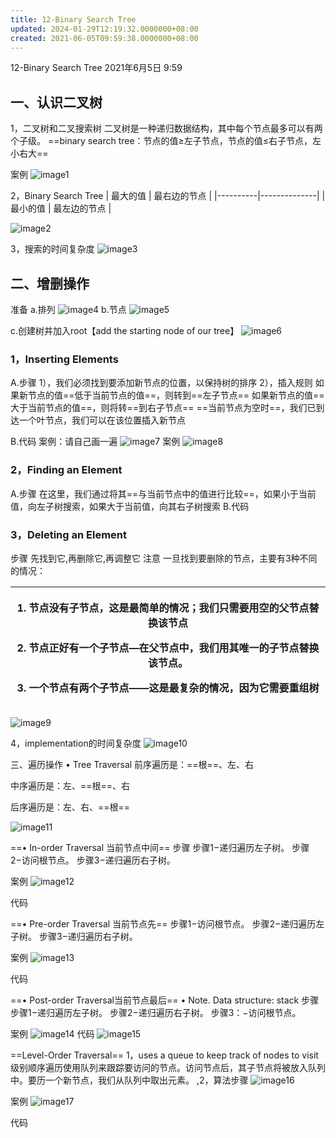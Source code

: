 ```yaml
---
title: 12-Binary Search Tree
updated: 2024-01-29T12:19:32.0000000+08:00
created: 2021-06-05T09:59:38.0000000+08:00
---
```


12-Binary Search Tree
2021年6月5日
9:59

## 一、认识二叉树

1，二叉树和二叉搜索树
二叉树是一种递归数据结构，其中每个节点最多可以有两个子级。
==binary search tree：节点的值≥左子节点，节点的值≤右子节点，左小右大==

案例
![image1](../../assets/42367aed2d404ee39e20eb3d7db6d288.png)

2，Binary Search Tree
| 最大的值 | 最右边的节点 |
|----------|--------------|
| 最小的值 | 最左边的节点 |

![image2](../../assets/9a1f2a3faa2545b6b0f5083cd86ba61e.png)

3，搜索的时间复杂度
![image3](../../assets/a9db217e8e5e424d9d5f66b3a9380e36.png)

## 二、增删操作

准备
a.排列
![image4](../../assets/1246685990ce4e2bbd5e2bdfce9c661d.png)
b.节点
![image5](../../assets/a68d79d823ac480cad708bdf64be99c1.png)

c.创建树并加入root【add the starting node of our tree】
![image6](../../assets/c5390898aaff46888d931eddfb83a520.png)

### 1，Inserting Elements 
A.步骤
1），我们必须找到要添加新节点的位置，以保持树的排序
2），插入规则
如果新节点的值==低于当前节点的值==，则转到==左子节点==
如果新节点的值==大于当前节点的值==，则将转==到右子节点==
==当前节点为空时==，我们已到达一个叶节点，我们可以在该位置插入新节点

B.代码
案例：请自己画一遍
![image7](../../assets/3764ffae43c3406a96fde618447443e0.png)
案例
![image8](../../assets/7c7c9149335640a3a7fed5687070364b.png)

### 2，Finding an Element 
A.步骤
在这里，我们通过将其==与当前节点中的值进行比较==，如果小于当前值，向左子树搜索，如果大于当前值，向其右子树搜索
B.代码

### 3，Deleting an Element 
步骤
先找到它,再删除它,再调整它
注意
一旦找到要删除的节点，主要有3种不同的情况：
<table>
<colgroup>
<col style="width: 100%" />
</colgroup>
<thead>
<tr class="header">
<th><p>1. 节点没有子节点，这是最简单的情况；我们只需要用空的父节点替换该节点</p>
<p>2. 节点正好有一个子节点—在父节点中，我们用其唯一的子节点替换该节点。</p>
<p>3. 一个节点有两个子节点——这是最复杂的情况，因为它需要重组树</p></th>
</tr>
</thead>
<tbody>
</tbody>
</table>

![image9](../../assets/8a9311f5379542ddbd4c46bf7222710f.png)

4，implementation的时间复杂度
![image10](../../assets/cd88cb139dab45718745c3769f89d0f1.png)

三、遍历操作
• Tree Traversal
前序遍历是：==根==、左、右

中序遍历是：左、==根==、右

后序遍历是：左、右、==根==

![image11](../../assets/2495098a148f47e5abc83634c82a9c97.png)

==• In-order Traversal 当前节点中间==
步骤
步骤1−递归遍历左子树。
步骤2−访问根节点。
步骤3−递归遍历右子树。

案例
![image12](../../assets/34a7d5617cae4c80abe52662529967e0.png)

代码

==• Pre-order Traversal 当前节点先==
步骤1−访问根节点。
步骤2−递归遍历左子树。
步骤3−递归遍历右子树。

案例
![image13](../../assets/626409f1e9ea4af68772cad6dfa85049.png)

代码

==• Post-order Traversal当前节点最后==
• Note. Data structure: stack
步骤
步骤1−递归遍历左子树。
步骤2−递归遍历右子树。
步骤3：−访问根节点。

案例
![image14](../../assets/90fb09979e36420583f12618d6c128b7.png)
代码
![image15](../../assets/e9f5b34f7b3842a795055abed3e0f03a.png)

==Level-Order Traversal==
1，uses a queue to keep track of nodes to visit
级别顺序遍历使用队列来跟踪要访问的节点。访问节点后，其子节点将被放入队列中。要历一个新节点，我们从队列中取出元素。
,2，算法步骤
![image16](../../assets/a2543719c49e4b48905bedefa834ebf2.png)

案例
![image17](../../assets/422312386b764b58b67d5de3f1d71030.png)

代码

